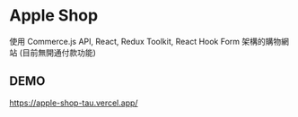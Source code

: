 # Apple Shop

使用 Commerce.js API, React, Redux Toolkit, React Hook Form 架構的購物網站 (目前無開通付款功能)

## DEMO

https://apple-shop-tau.vercel.app/



